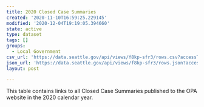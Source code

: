 ```yaml
---
title: 2020 Closed Case Summaries
created: '2020-11-10T16:59:25.229145'
modified: '2020-12-04T19:19:05.394660'
state: active
type: dataset
tags: []
groups:
  - Local Government
csv_url: 'https://data.seattle.gov/api/views/f8kp-sfr3/rows.csv?accessType=DOWNLOAD'
json_url: 'https://data.seattle.gov/api/views/f8kp-sfr3/rows.json?accessType=DOWNLOAD'
layout: post

---
```

This table contains links to all Closed Case Summaries published to the OPA website in the 2020 calendar year.
